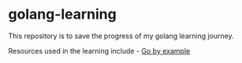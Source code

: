 # golang-learning
This repository is to save the progress of my golang learning journey.

Resources used in the learning include -
[Go by example](https://gobyexample.com/)
